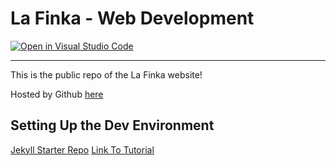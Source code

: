 # La Finka - Web Development

[![Open in Visual Studio Code](https://img.shields.io/badge/Open%20in-Visal%20Studio%20Code-blue?style=for-the-badge&logo=visualstudiocode)](https://open.vscode.dev/ndrsc3/laFinka.space)

--- 
This is the public repo of the La Finka website!

Hosted by Github [here](https://ndrsc3.github.io/laFinka.space/)

## Setting Up the Dev Environment
[Jekyll Starter Repo](https://github.com/mloberg/jekyll-starter)
[Link To Tutorial](https://powers-hell.com/2021/07/25/build-a-jekyll-development-environment-with-vs-code-remote-containers/)
